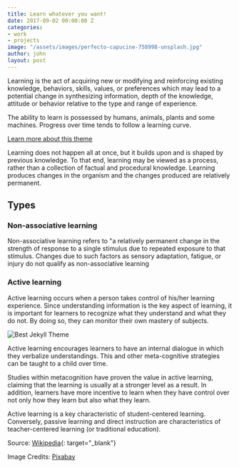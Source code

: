 ```yaml
---
title: Learn whatever you want!
date: 2017-09-02 00:00:00 Z
categories:
- work
- projects
image: "/assets/images/perfecto-capucine-758998-unsplash.jpg"
author: john
layout: post
---
```


Learning is the act of acquiring new or modifying and reinforcing existing knowledge, behaviors, skills, values, or preferences which may lead to a potential change in synthesizing information, depth of the knowledge, attitude or behavior relative to the type and range of experience.

The ability to learn is possessed by humans, animals, plants and some machines. Progress over time tends to follow a learning curve. 

[Learn more about this theme]({{site.baseurl}}/about/)

Learning does not happen all at once, but it builds upon and is shaped by previous knowledge. To that end, learning may be viewed as a process, rather than a collection of factual and procedural knowledge. Learning produces changes in the organism and the changes produced are relatively permanent.

## Types

### Non-associative learning
Non-associative learning refers to "a relatively permanent change in the strength of response to a single stimulus due to repeated exposure to that stimulus. Changes due to such factors as sensory adaptation, fatigue, or injury do not qualify as non-associative learning

### Active learning
Active learning occurs when a person takes control of his/her learning experience. Since understanding information is the key aspect of learning, it is important for learners to recognize what they understand and what they do not. By doing so, they can monitor their own mastery of subjects. 

![Best Jekyll Theme]({{site.baseurl}}/assets/images/boys-1782427_1280.jpg)

Active learning encourages learners to have an internal dialogue in which they verbalize understandings. This and other meta-cognitive strategies can be taught to a child over time. 

Studies within metacognition have proven the value in active learning, claiming that the learning is usually at a stronger level as a result. In addition, learners have more incentive to learn when they have control over not only how they learn but also what they learn.

Active learning is a key characteristic of student-centered learning. Conversely, passive learning and direct instruction are characteristics of teacher-centered learning (or traditional education).


Source: [Wikipedia](https://en.wikipedia.org/wiki/Learning){: target="_blank"}

Image Credits: [Pixabay](https://pixabay.com)